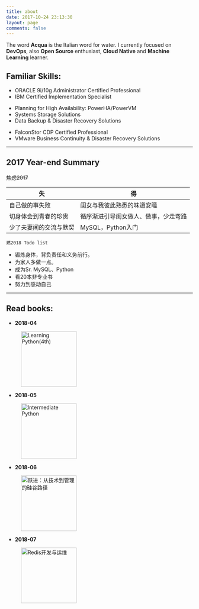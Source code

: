 ```yaml
---
title: about
date: 2017-10-24 23:13:30
layout: page
comments: false
---
```

The word **Acqua** is the Italian word for water. I currently focused on **DevOps**, also **Open Source** enthusiast, **Cloud Native** and **Machine Learning** learner.
## Familiar Skills:
- ORACLE 9i/10g Administrator Certified Professional
- IBM Certified Implementation Specialist
 + Planning for High Availability: PowerHA/PowerVM
 + Systems Storage Solutions
 + Data Backup & Disaster Recovery Solutions	
- FalconStor CDP Certified Professional
- VMware Business Continuity & Disaster Recovery Solutions

---

## 2017 Year-end Summary

~~焦虑2017~~

失|得
---|---
自己做的事失败|闺女与我彼此熟悉的味道安睡
切身体会到青春的珍贵|循序渐进引导闺女做人、做事，少走弯路
少了夫妻间的交流与默契|MySQL，Python入门

`燃2018 Todo list`

 - 锻炼身体，背负责任和义务前行。
 - 为家人多做一点。
 - 成为Sr. MySQL、Python
 - 看20本非专业书
 - 努力到感动自己

---

## Read books:

+ **2018-04**

<figure class="half">
<img src="http://p564fpez5.bkt.clouddn.com/readbooks/Learning-Python4.png" title="Learning Python(4th)" high="100" width="150">
</figure>

+ **2018-05**
<figure class="half">
<img src="http://p564fpez5.bkt.clouddn.com/readbooks/Intermediate-Python.png" title="Intermediate Python" high="100" width="150">
</figure>

+ **2018-06**
<figure class="half">
<img src="http://p564fpez5.bkt.clouddn.com/readbooks/yuejin-angela.png" title="跃进：从技术到管理的硅谷路径" high="100" width="150">
</figure>

+ **2018-07**
<figure class="half">
<img src="http://p564fpez5.bkt.clouddn.com/readbooks/redis_devops.png" title="Redis开发与运维" high="100" width="150">
</figure>
